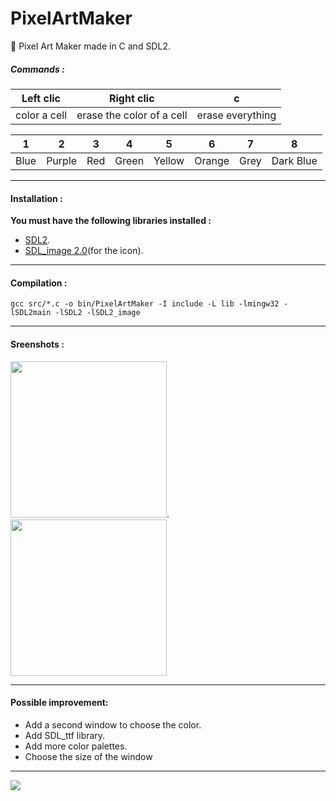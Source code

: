 # PixelArtMaker
🎯 Pixel Art Maker made in C and SDL2.

##### Commands :

|Left clic        | Right clic               | c                |
|:-------------:  |:------------------------:|:---------------: |
|color a cell     |erase the color of a cell | erase everything |

|1   |2     |3  |4    |5     |6     |7   |8        |
|:--:|:----:|:-:|:---:|:----:|:----:|:--:|:-------:|
|Blue|Purple|Red|Green|Yellow|Orange|Grey|Dark Blue|

-------

#### Installation :

**You must have the following libraries installed :**
* [SDL2](https://www.libsdl.org/download-2.0.php).
* [SDL_image 2.0](https://www.libsdl.org/projects/SDL_image/)(for the icon).

-------

#### Compilation : 

``` 
gcc src/*.c -o bin/PixelArtMaker -I include -L lib -lmingw32 -lSDL2main -lSDL2 -lSDL2_image
```

-------

#### Sreenshots :

<img width="250" src="https://github.com/Louiss-exe/PixelArtMaker/blob/main/screenshots/img1.png">.
<img width="250" src="https://github.com/Louiss-exe/PixelArtMaker/blob/main/screenshots/img2.png">

-----

#### Possible improvement: 
* Add a second window to choose the color.
* Add SDL_ttf library.
* Add more color palettes.
* Choose the size of the window 

--------

 ![](https://github.com/Louiss-exe/PixelArtMaker/blob/main/src/icon.png)
